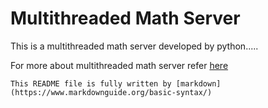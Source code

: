# Multithreaded Math Server

This is a multithreaded math server developed by python.....

For more about multithreaded math server refer [here](http://net-informations.com/python/net/thread.htm#:~:text=Multithreaded%20socket%20server%20in%20Python&text=A%20multithreaded%20program%20contains%20two,a%20separate%20path%20of%20execution.)


```This README file is fully written by [markdown](https://www.markdownguide.org/basic-syntax/)```


